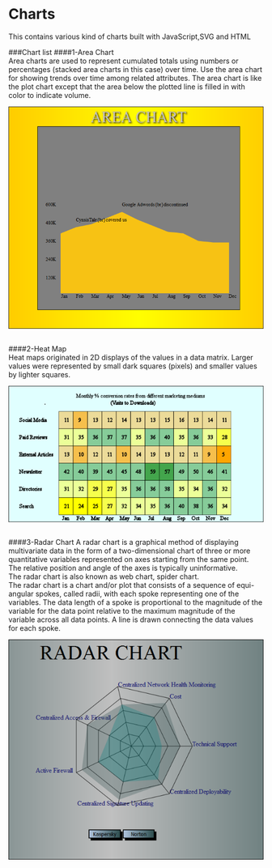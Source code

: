 # Charts
This contains various kind of charts built with JavaScript,SVG and HTML

###Chart list
####1-Area Chart<br>
  Area charts are used to represent cumulated totals using numbers or percentages (stacked area charts in this case) over time. Use the area chart for showing trends over time among related attributes. The area chart is like the plot chart except that the area below the plotted line is filled in with color to indicate volume.<br>
  <p><img src="AreaChart/screenshot/area.PNG" align="center"></img></p>
  <br>
####2-Heat Map<br>
  Heat maps originated in 2D displays of the values in a data matrix. Larger values were represented by small dark squares (pixels) and smaller values by lighter squares.<br>
   <p><img src="HeatMap/screenshot/sc1.PNG" align="center"></img></p>
<br>
####3-Radar Chart
  A radar chart is a graphical method of displaying multivariate data in the form of a two-dimensional chart of three or more quantitative variables represented on axes starting from the same point. The relative position and angle of the axes is typically uninformative.<br>
  The radar chart is also known as web chart, spider chart.<br>
  The radar chart is a chart and/or plot that consists of a sequence of equi-angular spokes, called radii, with each spoke representing one of the variables. The data length of a spoke is proportional to the magnitude of the variable for the data point relative to the maximum magnitude of the variable across all data points. A line is drawn connecting the data values for each spoke.<br>
   <p><img align="center" src="RadarChart/screenshot/radar.PNG" ></img></p>
<br>
